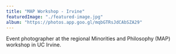 ```yaml
---
title: "MAP Workshop - Irvine"
featuredImage: "./featured-image.jpg" 
album: "https://photos.app.goo.gl/mqbGTRsJdCAbSZA29"
---
```

Event photographer at the regional Minorities and Philosophy (MAP) workshop in UC Irvine.
